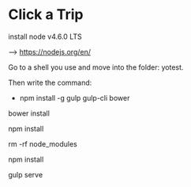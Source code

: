 ﻿# Click a Trip

install node v4.6.0 LTS

  --> https://nodejs.org/en/
  
Go to a shell you use and move into the folder: yotest.

Then write the command:

* npm install -g gulp gulp-cli bower

bower install

npm install

rm -rf node_modules

npm install

gulp serve
